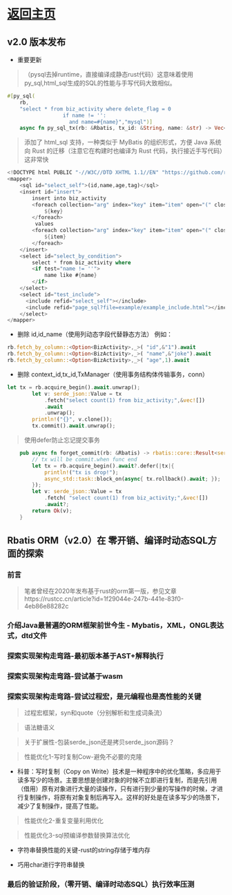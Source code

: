 # [返回主页](https://rbatis.github.io/rbatis.io/)

## v2.0 版本发布

* 重要更新
> （pysql去掉runtime，直接编译成静态rust代码）这意味着使用py_sql,html_sql生成的SQL的性能与手写代码大致相似。
```rust
#[py_sql(
    rb,
    "select * from biz_activity where delete_flag = 0
                  if name != '':
                    and name=#{name}","mysql")]
    async fn py_sql_tx(rb: &Rbatis, tx_id: &String, name: &str) -> Vec<BizActivity> { todo!() }
```
> 添加了 html_sql 支持，一种类似于 MyBatis 的组织形式，方便 Java 系统向 Rust 的迁移（注意它在构建时也编译为 Rust 代码，执行接近手写代码）这非常快
```rust
<!DOCTYPE html PUBLIC "-//W3C//DTD XHTML 1.1//EN" "https://github.com/rbatis/rbatis_sql/raw/main/mybatis-3-mapper.dtd">
<mapper>
    <sql id="select_self">(id,name,age,tag)</sql>
    <insert id="insert">
        insert into biz_activity
        <foreach collection="arg" index="key" item="item" open="(" close=")" separator=",">
            ${key}
        </foreach>
         values
        <foreach collection="arg" index="key" item="item" open="(" close=")" separator=",">
            ${item}
        </foreach>
    </insert>
    <select id="select_by_condition">
        select * from biz_activity where
        <if test="name != ''">
            name like #{name}
        </if>
    </select>
    <select id="test_include">
      <include refid="select_self"></include>
      <include refid="page_sql?file=example/example_include.html"></include>
    </select>
</mapper>
```

* 删除 id,id_name（使用列动态字段代替静态方法）
  例如：
```rust
rb.fetch_by_column::<Option<BizActivity>,_>( "id",&"1").await
rb.fetch_by_column::<Option<BizActivity>,_>( "name",&"joke").await
rb.fetch_by_column::<Option<BizActivity>,_>( "age",1).await
```
* 删除 context_id,tx_id,TxManager（使用事务结构体传输事务，conn）
```rust
let tx = rb.acquire_begin().await.unwrap();
        let v: serde_json::Value = tx
            .fetch("select count(1) from biz_activity;",&vec![])
            .await
            .unwrap();
        println!("{}", v.clone());
        tx.commit().await.unwrap();
```
> 使用defer防止忘记提交事务

```rust
    pub async fn forget_commit(rb: &Rbatis) -> rbatis::core::Result<serde_json::Value> {
        // tx will be commit.when func end
        let tx = rb.acquire_begin().await?.defer(|tx|{
            println!("tx is drop!");
            async_std::task::block_on(async{ tx.rollback().await; });
        });
        let v: serde_json::Value = tx
            .fetch( "select count(1) from biz_activity;",&vec![])
            .await?;
        return Ok(v);
    }
```

## Rbatis ORM（v2.0）在 零开销、编译时动态SQL方面的探索

###  前言
> 笔者曾经在2020年发布基于rust的orm第一版，参见文章https://rustcc.cn/article?id=1f29044e-247b-441e-83f0-4eb86e88282c

### 介绍Java最普遍的ORM框架前世今生 -  Mybatis，XML，ONGL表达式，dtd文件

### 探索实现架构走弯路-最初版本基于AST+解释执行

### 探索实现架构走弯路-尝试基于wasm

### 探索实现架构走弯路-尝试过程宏，是元编程也是高性能的关键

> 过程宏框架，syn和quote（分别解析和生成词条流）

> 语法糖语义

> 关于扩展性-包装serde_json还是拷贝serde_json源码？

> 性能优化1-写时复制Cow-避免不必要的克隆
* 科普：写时复制（Copy on Write）技术是一种程序中的优化策略，多应用于读多写少的场景。主要思想是创建对象的时候不立即进行复制，而是先引用（借用）原有对象进行大量的读操作，只有进行到少量的写操作的时候，才进行复制操作，将原有对象复制后再写入。这样的好处是在读多写少的场景下，减少了复制操作，提高了性能。

> 性能优化2-重复变量利用优化

> 性能优化3-sql预编译参数替换算法优化

* 字符串替换性能的关键-rust的string存储于堆内存 

* 巧用char进行字符串替换

### 最后的验证阶段，（零开销、编译时动态SQL）执行效率压测
